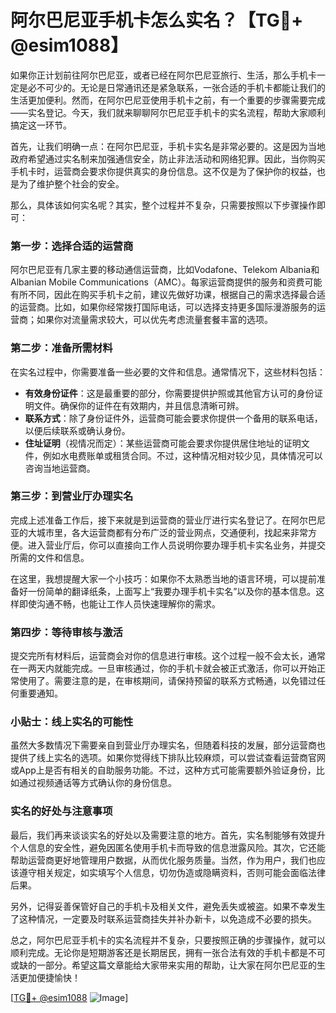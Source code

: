 # 阿尔巴尼亚手机卡怎么实名？【TG💪+ @esim1088】

如果你正计划前往阿尔巴尼亚，或者已经在阿尔巴尼亚旅行、生活，那么手机卡一定是必不可少的。无论是日常通讯还是紧急联系，一张合适的手机卡都能让我们的生活更加便利。然而，在阿尔巴尼亚使用手机卡之前，有一个重要的步骤需要完成——实名登记。今天，我们就来聊聊阿尔巴尼亚手机卡的实名流程，帮助大家顺利搞定这一环节。

首先，让我们明确一点：在阿尔巴尼亚，手机卡实名是非常必要的。这是因为当地政府希望通过实名制来加强通信安全，防止非法活动和网络犯罪。因此，当你购买手机卡时，运营商会要求你提供真实的身份信息。这不仅是为了保护你的权益，也是为了维护整个社会的安全。

那么，具体该如何实名呢？其实，整个过程并不复杂，只需要按照以下步骤操作即可：

### 第一步：选择合适的运营商

阿尔巴尼亚有几家主要的移动通信运营商，比如Vodafone、Telekom Albania和Albanian Mobile Communications（AMC）。每家运营商提供的服务和资费可能有所不同，因此在购买手机卡之前，建议先做好功课，根据自己的需求选择最合适的运营商。比如，如果你经常拨打国际电话，可以选择支持更多国际漫游服务的运营商；如果你对流量需求较大，可以优先考虑流量套餐丰富的选项。

### 第二步：准备所需材料

在实名过程中，你需要准备一些必要的文件和信息。通常情况下，这些材料包括：

- **有效身份证件**：这是最重要的部分，你需要提供护照或其他官方认可的身份证明文件。确保你的证件在有效期内，并且信息清晰可辨。
- **联系方式**：除了身份证件外，运营商可能会要求你提供一个备用的联系电话，以便后续联系或确认身份。
- **住址证明**（视情况而定）：某些运营商可能会要求你提供居住地址的证明文件，例如水电费账单或租赁合同。不过，这种情况相对较少见，具体情况可以咨询当地运营商。

### 第三步：到营业厅办理实名

完成上述准备工作后，接下来就是到运营商的营业厅进行实名登记了。在阿尔巴尼亚的大城市里，各大运营商都有分布广泛的营业网点，交通便利，找起来非常方便。进入营业厅后，你可以直接向工作人员说明你要办理手机卡实名业务，并提交所需的文件和信息。

在这里，我想提醒大家一个小技巧：如果你不太熟悉当地的语言环境，可以提前准备好一份简单的翻译纸条，上面写上“我要办理手机卡实名”以及你的基本信息。这样即使沟通不畅，也能让工作人员快速理解你的需求。

### 第四步：等待审核与激活

提交完所有材料后，运营商会对你的信息进行审核。这个过程一般不会太长，通常在一两天内就能完成。一旦审核通过，你的手机卡就会被正式激活，你可以开始正常使用了。需要注意的是，在审核期间，请保持预留的联系方式畅通，以免错过任何重要通知。

### 小贴士：线上实名的可能性

虽然大多数情况下需要亲自到营业厅办理实名，但随着科技的发展，部分运营商也提供了线上实名的选项。如果你觉得线下排队比较麻烦，可以尝试查看运营商官网或App上是否有相关的自助服务功能。不过，这种方式可能需要额外验证身份，比如通过视频通话等方式确认你的身份信息。

### 实名的好处与注意事项

最后，我们再来谈谈实名的好处以及需要注意的地方。首先，实名制能够有效提升个人信息的安全性，避免因匿名使用手机卡而导致的信息泄露风险。其次，它还能帮助运营商更好地管理用户数据，从而优化服务质量。当然，作为用户，我们也应该遵守相关规定，如实填写个人信息，切勿伪造或隐瞒资料，否则可能会面临法律后果。

另外，记得妥善保管好自己的手机卡及相关文件，避免丢失或被盗。如果不幸发生了这种情况，一定要及时联系运营商挂失并补办新卡，以免造成不必要的损失。

总之，阿尔巴尼亚手机卡的实名流程并不复杂，只要按照正确的步骤操作，就可以顺利完成。无论你是短期游客还是长期居民，拥有一张合法有效的手机卡都是不可或缺的一部分。希望这篇文章能给大家带来实用的帮助，让大家在阿尔巴尼亚的生活更加便捷愉快！

[[TG💪+ @esim1088](https://t.me/s/esim1088) ![Image](https://i.postimg.cc/4NQfJmqS/Snipaste-2025-05-13-00-14-12.png)]